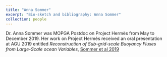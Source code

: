 ```yaml
---
title: "Anna Sommer"
excerpt: "Bio-sketch and bibliography: Anna Sommer"
collection: people
---
```


Dr. Anna Sommer was MOPGA Postdoc on Project Hermès from May to December 2019. Her work on Project Hermès received an oral presentation at AGU 2019 entitled _Reconstruction of Sub-grid-scale Buoyancy Fluxes from Large-Scale ocean Variables_, [Sommer et al 2019](https://agu.confex.com/agu/fm19/meetingapp.cgi/Paper/51221)
